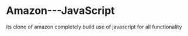 # Amazon---JavaScript

its clone of amazon completely build use of javascript for all functionality
